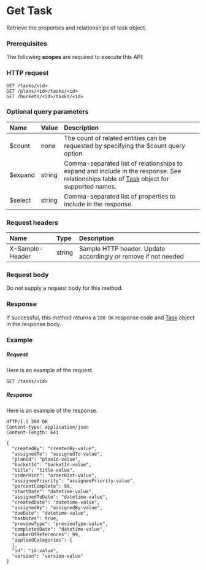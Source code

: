 # Get Task

Retrieve the properties and relationships of task object.
### Prerequisites
The following **scopes** are required to execute this API: 
### HTTP request
<!-- { "blockType": "ignored" } -->
```http
GET /tasks/<id>
GET /plans/<id>/tasks/<id>
GET /buckets/<id>/tasks/<id>
```
### Optional query parameters
|Name|Value|Description|
|:---------------|:--------|:-------|
|$count|none|The count of related entities can be requested by specifying the $count query option.|
|$expand|string|Comma-separated list of relationships to expand and include in the response. See relationships table of [Task](../resources/task.md) object for supported names. |
|$select|string|Comma-separated list of properties to include in the response.|

### Request headers
| Name       | Type | Description|
|:-----------|:------|:----------|
| X-Sample-Header  | string  | Sample HTTP header. Update accordingly or remove if not needed|

### Request body
Do not supply a request body for this method.
### Response
If successful, this method returns a `200 OK` response code and [Task](../resources/task.md) object in the response body.
### Example
##### Request
Here is an example of the request.
<!-- {
  "blockType": "request",
  "name": "get_task"
}-->
```http
GET /tasks/<id>
```
##### Response
Here is an example of the response.
<!-- {
  "blockType": "response",
  "truncated": false,
  "@odata.type": "microsoft.graph.task"
} -->
```http
HTTP/1.1 200 OK
Content-type: application/json
Content-length: 641

{
  "createdBy": "createdBy-value",
  "assignedTo": "assignedTo-value",
  "planId": "planId-value",
  "bucketId": "bucketId-value",
  "title": "title-value",
  "orderHint": "orderHint-value",
  "assigneePriority": "assigneePriority-value",
  "percentComplete": 99,
  "startDate": "datetime-value",
  "assignedToDate": "datetime-value",
  "createdDate": "datetime-value",
  "assignedBy": "assignedBy-value",
  "dueDate": "datetime-value",
  "hasNotes": true,
  "previewType": "previewType-value",
  "completedDate": "datetime-value",
  "numberOfReferences": 99,
  "appliedCategories": {
  },
  "id": "id-value",
  "version": "version-value"
}
```

<!-- uuid: 39688e8b-260f-4770-9469-f401615cf176
2015-10-21 09:37:36 UTC -->
<!-- {
  "type": "#page.annotation",
  "description": "Get Task",
  "keywords": "",
  "section": "documentation",
  "tocPath": ""
}-->
